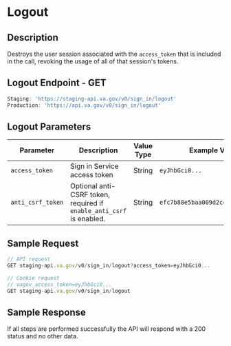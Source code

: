 # Logout

## Description

Destroys the user session associated with the `access_token` that is included in the call, revoking the usage of all of that session's tokens.

## Logout Endpoint - GET

```jsx
Staging: 'https://staging-api.va.gov/v0/sign_in/logout'
Production: 'https://api.va.gov/v0/sign_in/logout'
```

## Logout Parameters

| Parameter | Description | Value Type | Example Values |
| --- | --- | --- | --- |
| `access_token` | Sign in Service access token | String | `eyJhbGci0...` |
| `anti_csrf_token` | Optional anti-CSRF token, required if `enable_anti_csrf` is enabled. | String | `efc7b88e5baa009d2cc0e1cf7c6d31b4` |

## Sample Request

```javascript
// API request
GET staging-api.va.gov/v0/sign_in/logout?access_token=eyJhbGci0...

// Cookie request
// vagov_access_token=eyJhbGci0...
GET staging-api.va.gov/v0/sign_in/logout
```

## Sample Response

If all steps are performed successfully the API will respond with a 200 status and no other data.
